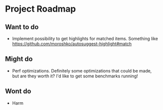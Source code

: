 # Project Roadmap

## Want to do

* Implement possibility to get highlights for matched items. Something like https://github.com/moroshko/autosuggest-highlight#match

## Might do

* Perf optimizations. Definitely some optimizations that could be made, but are they worth it? I'd like to get some benchmarks running!

## Wont do

* Harm
